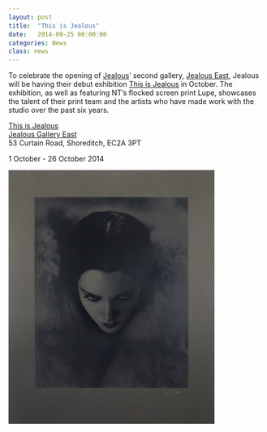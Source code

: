 ```yaml
---
layout: post
title:  "This is Jealous"
date:   2014-09-25 00:00:00
categories: News
class: news
---
```


To celebrate the opening of <a href="http://www.jealousgallery.com" target="_blank">Jealous</a>’ second gallery, <a href="http://www.jealousgallery.com/east.asp" target="_blank">Jealous East</a>, Jealous will be having their debut exhibition <a href="http://www.jealousgallery.com/east.asp" target="_blank">This is Jealous</a> in October. The exhibition, as well as featuring NT’s flocked screen print Lupe, showcases the talent of their print team and the artists who have made work with the studio over the past six years.

<a href="http://www.jealousgallery.com/east.asp" target="_blank"> This is Jealous </a>  
<a href="http://www.jealousgallery.com" target="_blank">Jealous Gallery East</a>  
53 Curtain Road, Shoreditch, EC2A 3PT  

1 October - 26 October 2014  

![RCA Flyer](/assets_posts/jealous-lupe.jpg)
